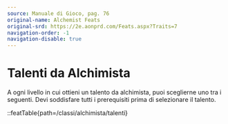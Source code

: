 ```yaml
---
source: Manuale di Gioco, pag. 76
original-name: Alchemist Feats
original-srd: https://2e.aonprd.com/Feats.aspx?Traits=7
navigation-order: -1
navigation-disable: true
---
```


# Talenti da Alchimista

A ogni livello in cui ottieni un talento da alchimista, puoi sceglierne uno tra
i seguenti. Devi soddisfare tutti i prerequisiti prima di selezionare il
talento.

<!-- prettier-ignore -->
::featTable{path=/classi/alchimista/talenti}
